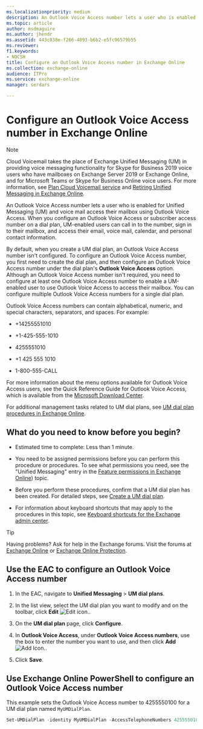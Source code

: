 ```yaml
---
ms.localizationpriority: medium
description: An Outlook Voice Access number lets a user who is enabled for Unified Messaging (UM) and voice mail access their mailbox using Outlook Voice Access. When you configure an Outlook Voice Access or subscriber access number on a dial plan, UM-enabled users can call in to the number, sign in to their mailbox, and access their email, voice mail, calendar, and personal contact information.
ms.topic: article
author: msdmaguire
ms.author: jhendr
ms.assetid: 443c838e-f266-4893-b6b2-e5fc96579b55
ms.reviewer: 
f1.keywords:
- NOCSH
title: Configure an Outlook Voice Access number in Exchange Online
ms.collection: exchange-online
audience: ITPro
ms.service: exchange-online
manager: serdars

---
```


# Configure an Outlook Voice Access number in Exchange Online

> [!NOTE]
> Cloud Voicemail takes the place of Exchange Unified Messaging (UM) in providing voice messaging functionality for Skype for Business 2019 voice users who have mailboxes on Exchange Server 2019 or Exchange Online, and for Microsoft Teams or Skype for Business Online voice users. For more information, see [Plan Cloud Voicemail service](/skypeforbusiness/hybrid/plan-cloud-voicemail) and [Retiring Unified Messaging in Exchange Online](https://techcommunity.microsoft.com/t5/Exchange-Team-Blog/Retiring-Unified-Messaging-in-Exchange-Online/ba-p/608991).

An Outlook Voice Access number lets a user who is enabled for Unified Messaging (UM) and voice mail access their mailbox using Outlook Voice Access. When you configure an Outlook Voice Access or subscriber access number on a dial plan, UM-enabled users can call in to the number, sign in to their mailbox, and access their email, voice mail, calendar, and personal contact information.

By default, when you create a UM dial plan, an Outlook Voice Access number isn't configured. To configure an Outlook Voice Access number, you first need to create the dial plan, and then configure an Outlook Voice Access number under the dial plan's **Outlook Voice Access** option. Although an Outlook Voice Access number isn't required, you need to configure at least one Outlook Voice Access number to enable a UM-enabled user to use Outlook Voice Access to access their mailbox. You can configure multiple Outlook Voice Access numbers for a single dial plan.

Outlook Voice Access numbers can contain alphabetical, numeric, and special characters, separators, and spaces. For example:

- +14255551010

- +1-425-555-1010

- 4255551010

- +1 425 555 1010

- 1-800-555-CALL

For more information about the menu options available for Outlook Voice Access users, see the Quick Reference Guide for Outlook Voice Access, which is available from the [Microsoft Download Center](https://www.microsoft.com/download/details.aspx?id=17369).

For additional management tasks related to UM dial plans, see [UM dial plan procedures in Exchange Online](../connect-voice-mail-system/um-dial-plan-procedures.md).

## What do you need to know before you begin?

- Estimated time to complete: Less than 1 minute.

- You need to be assigned permissions before you can perform this procedure or procedures. To see what permissions you need, see the "Unified Messaging" entry in the [Feature permissions in Exchange Online](../../permissions-exo/feature-permissions.md)) topic.

- Before you perform these procedures, confirm that a UM dial plan has been created. For detailed steps, see [Create a UM dial plan](../../voice-mail-unified-messaging/connect-voice-mail-system/create-um-dial-plan.md).

- For information about keyboard shortcuts that may apply to the procedures in this topic, see [Keyboard shortcuts for the Exchange admin center](../../accessibility/keyboard-shortcuts-in-admin-center.md).

> [!TIP]
> Having problems? Ask for help in the Exchange forums. Visit the forums at [Exchange Online](https://social.technet.microsoft.com/forums/msonline/home?forum=onlineservicesexchange) or [Exchange Online Protection](https://social.technet.microsoft.com/forums/forefront/home?forum=FOPE).

## Use the EAC to configure an Outlook Voice Access number

1. In the EAC, navigate to **Unified Messaging** \> **UM dial plans**.

2. In the list view, select the UM dial plan you want to modify and on the toolbar, click **Edit** ![Edit icon.](../../media/ITPro_EAC_EditIcon.gif).

3. On the **UM dial plan** page, click **Configure**.

4. In **Outlook Voice Access**, under **Outlook Voice Access numbers**, use the box to enter the number you want to use, and then click **Add** ![Add Icon.](../../media/ITPro_EAC_AddIcon.gif).

5. Click **Save**.

## Use Exchange Online PowerShell to configure an Outlook Voice Access number

This example sets the Outlook Voice Access number to 4255550100 for a UM dial plan named `MyUMDialPlan`.

```PowerShell
Set-UMDialPlan -identity MyUMDialPlan -AccessTelephoneNumbers 4255550100
```
